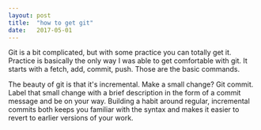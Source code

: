 ```yaml
---
layout: post
title:  "how to get git"
date:   2017-05-01 
---
```


Git is a bit complicated, but with some practice you can totally get it. Practice is basically the only way I was able to get comfortable with git. It starts with a fetch, add, commit, push. Those are the basic commands. 

The beauty of git is that it's incremental. Make a small change? Git commit. Label that small change with a brief description in the form of a commit message and be on your way. Building a habit around regular, incremental commits both keeps you familiar with the syntax and makes it easier to revert to earlier versions of your work.